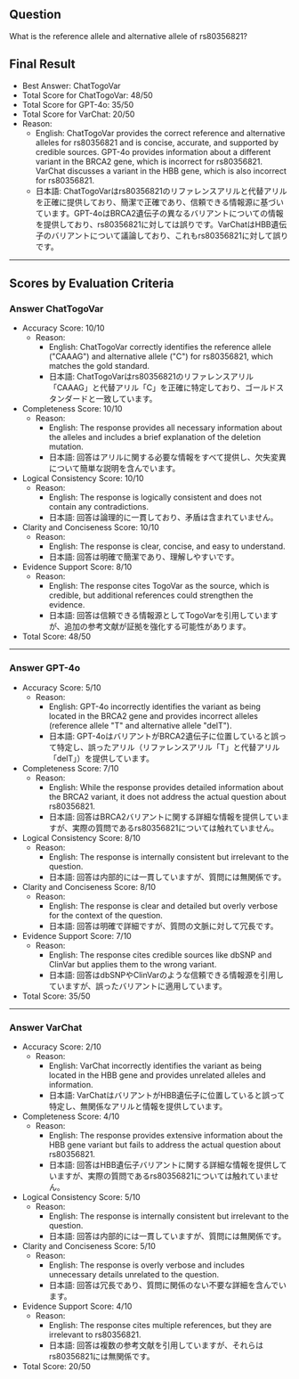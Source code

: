 ## Question

What is the reference allele and alternative allele of rs80356821?

## Final Result

- Best Answer: ChatTogoVar
- Total Score for ChatTogoVar: 48/50
- Total Score for GPT-4o: 35/50
- Total Score for VarChat: 20/50
- Reason:
  - English: ChatTogoVar provides the correct reference and alternative alleles for rs80356821 and is concise, accurate, and supported by credible sources. GPT-4o provides information about a different variant in the BRCA2 gene, which is incorrect for rs80356821. VarChat discusses a variant in the HBB gene, which is also incorrect for rs80356821.
  - 日本語: ChatTogoVarはrs80356821のリファレンスアリルと代替アリルを正確に提供しており、簡潔で正確であり、信頼できる情報源に基づいています。GPT-4oはBRCA2遺伝子の異なるバリアントについての情報を提供しており、rs80356821に対しては誤りです。VarChatはHBB遺伝子のバリアントについて議論しており、これもrs80356821に対して誤りです。

---

## Scores by Evaluation Criteria

### Answer ChatTogoVar
- Accuracy Score: 10/10
  - Reason: 
    - English: ChatTogoVar correctly identifies the reference allele ("CAAAG") and alternative allele ("C") for rs80356821, which matches the gold standard.
    - 日本語: ChatTogoVarはrs80356821のリファレンスアリル「CAAAG」と代替アリル「C」を正確に特定しており、ゴールドスタンダードと一致しています。
- Completeness Score: 10/10
  - Reason: 
    - English: The response provides all necessary information about the alleles and includes a brief explanation of the deletion mutation.
    - 日本語: 回答はアリルに関する必要な情報をすべて提供し、欠失変異について簡単な説明を含んでいます。
- Logical Consistency Score: 10/10
  - Reason: 
    - English: The response is logically consistent and does not contain any contradictions.
    - 日本語: 回答は論理的に一貫しており、矛盾は含まれていません。
- Clarity and Conciseness Score: 10/10
  - Reason: 
    - English: The response is clear, concise, and easy to understand.
    - 日本語: 回答は明確で簡潔であり、理解しやすいです。
- Evidence Support Score: 8/10
  - Reason: 
    - English: The response cites TogoVar as the source, which is credible, but additional references could strengthen the evidence.
    - 日本語: 回答は信頼できる情報源としてTogoVarを引用していますが、追加の参考文献が証拠を強化する可能性があります。
- Total Score: 48/50

---

### Answer GPT-4o
- Accuracy Score: 5/10
  - Reason: 
    - English: GPT-4o incorrectly identifies the variant as being located in the BRCA2 gene and provides incorrect alleles (reference allele "T" and alternative allele "delT").
    - 日本語: GPT-4oはバリアントがBRCA2遺伝子に位置していると誤って特定し、誤ったアリル（リファレンスアリル「T」と代替アリル「delT」）を提供しています。
- Completeness Score: 7/10
  - Reason: 
    - English: While the response provides detailed information about the BRCA2 variant, it does not address the actual question about rs80356821.
    - 日本語: 回答はBRCA2バリアントに関する詳細な情報を提供していますが、実際の質問であるrs80356821については触れていません。
- Logical Consistency Score: 8/10
  - Reason: 
    - English: The response is internally consistent but irrelevant to the question.
    - 日本語: 回答は内部的には一貫していますが、質問には無関係です。
- Clarity and Conciseness Score: 8/10
  - Reason: 
    - English: The response is clear and detailed but overly verbose for the context of the question.
    - 日本語: 回答は明確で詳細ですが、質問の文脈に対して冗長です。
- Evidence Support Score: 7/10
  - Reason: 
    - English: The response cites credible sources like dbSNP and ClinVar but applies them to the wrong variant.
    - 日本語: 回答はdbSNPやClinVarのような信頼できる情報源を引用していますが、誤ったバリアントに適用しています。
- Total Score: 35/50

---

### Answer VarChat
- Accuracy Score: 2/10
  - Reason: 
    - English: VarChat incorrectly identifies the variant as being located in the HBB gene and provides unrelated alleles and information.
    - 日本語: VarChatはバリアントがHBB遺伝子に位置していると誤って特定し、無関係なアリルと情報を提供しています。
- Completeness Score: 4/10
  - Reason: 
    - English: The response provides extensive information about the HBB gene variant but fails to address the actual question about rs80356821.
    - 日本語: 回答はHBB遺伝子バリアントに関する詳細な情報を提供していますが、実際の質問であるrs80356821については触れていません。
- Logical Consistency Score: 5/10
  - Reason: 
    - English: The response is internally consistent but irrelevant to the question.
    - 日本語: 回答は内部的には一貫していますが、質問には無関係です。
- Clarity and Conciseness Score: 5/10
  - Reason: 
    - English: The response is overly verbose and includes unnecessary details unrelated to the question.
    - 日本語: 回答は冗長であり、質問に関係のない不要な詳細を含んでいます。
- Evidence Support Score: 4/10
  - Reason: 
    - English: The response cites multiple references, but they are irrelevant to rs80356821.
    - 日本語: 回答は複数の参考文献を引用していますが、それらはrs80356821には無関係です。
- Total Score: 20/50
